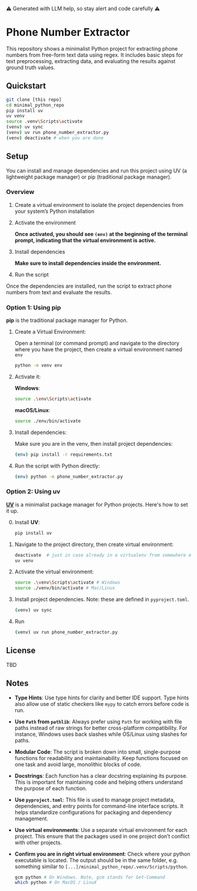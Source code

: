 ⚠️  Generated with LLM help, so stay alert and code carefully ⚠️

# Phone Number Extractor

This repository shows a minimalist Python project for extracting phone
numbers from free-form text data using regex. It includes basic steps for
text preprocessing, extracting data, and evaluating the results against
ground truth values.

## Quickstart

```bash
git clone [this repo]
cd minimal_python_repo
pip install uv
uv venv
source .venv\Scripts\activate
(venv) uv sync
(venv) uv run phone_number_extractor.py
(venv) deactivate # when you are done
```

## Setup

You can install and manage dependencies and run this project using UV (a
lightweight package manager) or pip (traditional package manager).

### Overview

1. Create a virtual environment to isolate the project dependencies from your system’s Python installation

2. Activate the environment

    **Once activated, you should see `(env)` at the beginning of the terminal prompt, indicating that the virtual environment is active.**
 

3. Install dependencies

    **Make sure to install dependencies inside the environment.**

4. Run the script

 Once the dependencies are installed, run the script to extract phone numbers from text and evaluate the results.

### Option 1: Using pip

**pip** is the traditional package manager for Python.

1. Create a Virtual Environment:

   Open a terminal (or command prompt) and navigate to the directory where you have the project, then create a virtual environment named `env`

     ```bash
     python -m venv env
     ```

2. Activate it:

    **Windows**:
      ```bash
      source .\env\Scripts\activate
      ```

   **macOS/Linux**:
      ```bash
      source ./env/bin/activate
      ```

3. Install dependencies:

   Make sure you are in the venv, then install project dependencies:
    ```bash
    (env) pip install -r requirements.txt
    ```

4. Run the script with Python directly:
    ```bash
    (env) python -m phone_number_extractor.py
    ```

### Option 2: Using uv

[**UV**](https://uv.readthedocs.io/en/latest/) is a minimalist package manager for Python projects. Here's how to set it up.

0. Install **UV**:
    ```bash
    pip install uv
    ```

1. Navigate to the project directory, then create virtual environment:
    ```bash
    deactivate  # just in case already in a virtualenv from somewhere else
    uv venv
    ```

2. Activate the virtual environment:
   ```bash
   source .\venv\Scripts\activate # Windows
   source ./venv/bin/activate # Mac/Linux
   ```

3. Install project dependencies. Note: these are defined in `pyproject.toml`.
    ```bash
    (venv) uv sync
    ```

4. Run
    ```bash
    (venv) uv run phone_number_extractor.py
    ```

## License

TBD

## Notes 

- **Type Hints**: Use type hints for clarity and better IDE support. Type hints also allow use of static checkers like `mypy` to catch errors before code is run.

- **Use `Path` from `pathlib`**: Always prefer using `Path` for working with file paths instead of raw strings for better cross-platform compatibility. For instance, Windows uses back slashes while OS/Linux using slashes for paths.

- **Modular Code**: The script is broken down into small, single-purpose functions for readability and maintainability. Keep functions focused on one task and avoid large, monolithic blocks of code.

- **Docstrings**: Each function has a clear docstring explaining its purpose. This is important for maintaining code and helping others understand the purpose of each function.

- **Use `pyproject.toml`**: This file is used to manage project metadata, dependencies, and entry points for command-line interface scripts. It helps standardize configurations for packaging and dependency management.

- **Use virtual environments**: Use a separate virtual environment for each project. This ensure that the packages used in one project don’t conflict with other projects.

- **Confirm you are in right virtual environment**: Check where your python executable is located.  The output should be in the same folder, e.g. something similar to `[...]/minimal_python_repo/.venv/Scripts/python`.

  ```bash
  gcm python # On Windows. Note, gcm stands for Get-Command
  which python # On MacOS / LinuX
  ```
